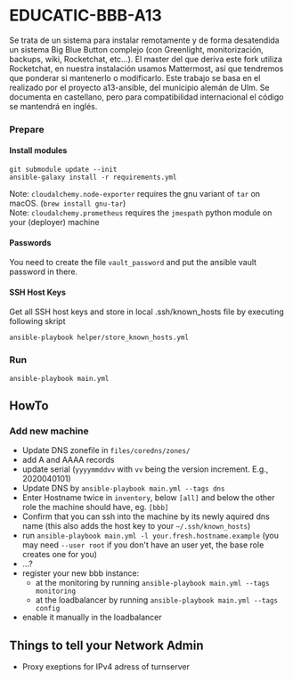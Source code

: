 # EDUCATIC-BBB-A13

Se trata de un sistema para instalar remotamente y de forma desatendida un sistema Big Blue Button complejo (con Greenlight, monitorización, backups, wiki, Rocketchat, etc...). El master del que deriva este fork utiliza Rocketchat, en nuestra instalación usamos Mattermost, así que tendremos que ponderar si mantenerlo o modificarlo. Este trabajo se basa en el realizado por el proyecto a13-ansible, del municipio alemán de Ulm. Se documenta en castellano, pero para compatibilidad internacional el código se mantendrá en inglés.

### Prepare

#### Install modules
```
git submodule update --init
ansible-galaxy install -r requirements.yml
```

Note: `cloudalchemy.node-exporter` requires the gnu variant of `tar` on macOS. (`brew install gnu-tar`)  
Note: `cloudalchemy.prometheus` requires the `jmespath` python module on your (deployer) machine

#### Passwords

You need to create the file `vault_password` and put the ansible vault password in there.

#### SSH Host Keys

Get all SSH host keys and store in local .ssh/known\_hosts file by executing following skript

```
ansible-playbook helper/store_known_hosts.yml
```

### Run
```
ansible-playbook main.yml
```

## HowTo
### Add new machine
* Update DNS zonefile in `files/coredns/zones/`
 * add A and AAAA records
 * update serial (`yyyymmddvv` with `vv` being the version increment. E.g., 2020040101)
* Update DNS by `ansible-playbook main.yml --tags dns`
* Enter Hostname twice in `inventory`, below `[all]` and below the other role the machine should have, eg. `[bbb]`
* Confirm that you can ssh into the machine by its newly aquired dns name (this also adds the host key to your `~/.ssh/known_hosts`)
* run `ansible-playbook main.yml -l your.fresh.hostname.example` (you may need `--user root` if you don't have an user yet, the base role creates one for you)
* ...?
* register your new bbb instance:
  * at the monitoring by running `ansible-playbook main.yml --tags monitoring`
  * at the loadbalancer by running `ansible-playbook main.yml --tags config`
* enable it manually in the loadbalancer

## Things to tell your Network Admin
* Proxy exeptions for IPv4 adress of turnserver 

